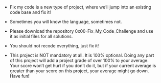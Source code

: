 * Fix my code is a new type of project, where we’ll jump into an existing code base and fix it!

* Sometimes you will know the language, sometimes not.

* Please download the repository 0x00-Fix_My_Code_Challenge and use it as initial files for all solutions.

* You should not recode everything, just fix it!

* This project is NOT mandatory at all. It is 100% optional. Doing any part of this project will add a project grade of over 100% to your average. Your score won’t get hurt if you don’t do it, but if your current average is greater than your score on this project, your average might go down. Have fun!


